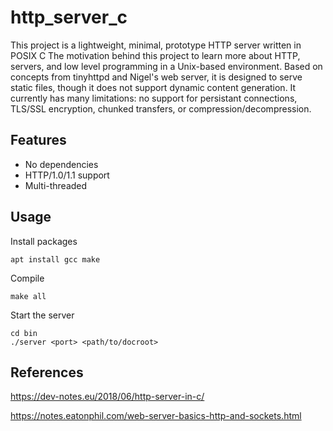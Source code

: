 # http_server_c
This project is a lightweight, minimal, prototype HTTP server written in POSIX C The motivation behind this project to learn more about HTTP, servers, and low level programming in a Unix-based environment. Based on concepts from tinyhttpd and Nigel's web server, it is designed to serve static files, though it does not support dynamic content generation. It currently has many limitations: no support for persistant connections, TLS/SSL encryption, chunked transfers, or compression/decompression.

## Features

- No dependencies
- HTTP/1.0/1.1 support
- Multi-threaded

## Usage

Install packages
```
apt install gcc make
```

Compile
```
make all
```

Start the server
```
cd bin
./server <port> <path/to/docroot>
```
## References
https://dev-notes.eu/2018/06/http-server-in-c/

https://notes.eatonphil.com/web-server-basics-http-and-sockets.html


